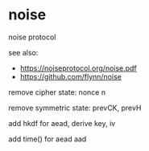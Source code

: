 # noise
noise protocol

see also:
- https://noiseprotocol.org/noise.pdf
- https://github.com/flynn/noise

remove cipher state: nonce n

remove symmetric state: prevCK, prevH

add hkdf for aead, derive key, iv

add time() for aead aad

